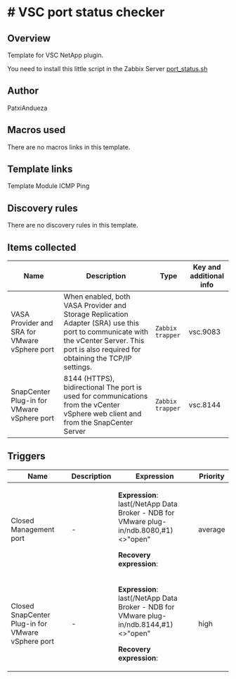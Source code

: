 
# # VSC port status checker

## Overview

Template for VSC NetApp plugin.



 You need to install this little script in the Zabbix Server [port_status.sh](https://github.com/PatxiAndueza/zabbix-stuff/blob/main/netapp-plugin-port-status-checker/ "port_status.sh")



## Author

PatxiAndueza

## Macros used

There are no macros links in this template.

## Template links

Template Module ICMP Ping

## Discovery rules

There are no discovery rules in this template.


## Items collected

|Name|Description|Type|Key and additional info|
|----|-----------|----|----|
|VASA Provider and SRA for VMware vSphere port|When enabled, both VASA Provider and Storage Replication Adapter (SRA) use this port to communicate with the vCenter Server. This port is also required for obtaining the TCP/IP settings.|`Zabbix trapper`|vsc.9083|
|SnapCenter Plug-in for VMware vSphere port|8144 (HTTPS), bidirectional The port is used for communications from the vCenter vSphere web client and from the SnapCenter Server|`Zabbix trapper`|vsc.8144|

## Triggers

|Name|Description|Expression|Priority|
|----|-----------|----------|--------|
|Closed Management port|<p>-</p>|<p>**Expression**: last(/NetApp Data Broker - NDB for VMware plug-in/ndb.8080,#1)<>"open"</p><p>**Recovery expression**: </p>|average|
|Closed SnapCenter Plug-in for VMware vSphere port|<p>-</p>|<p>**Expression**: last(/NetApp Data Broker - NDB for VMware plug-in/ndb.8144,#1)<>"open"</p><p>**Recovery expression**: </p>|high|